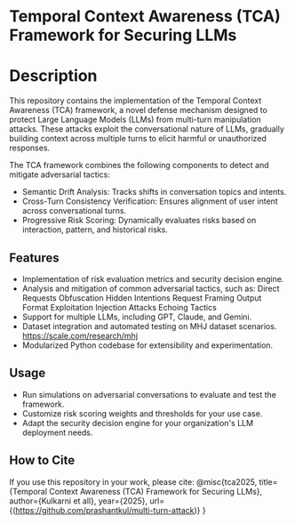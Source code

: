 # Temporal Context Awareness (TCA) Framework for Securing LLMs

# Description
This repository contains the implementation of the Temporal Context Awareness (TCA) framework, a novel defense mechanism designed to protect Large Language Models (LLMs) from multi-turn manipulation attacks. These attacks exploit the conversational nature of LLMs, gradually building context across multiple turns to elicit harmful or unauthorized responses.

The TCA framework combines the following components to detect and mitigate adversarial tactics:

* Semantic Drift Analysis: Tracks shifts in conversation topics and intents.
* Cross-Turn Consistency Verification: Ensures alignment of user intent across conversational turns.
* Progressive Risk Scoring: Dynamically evaluates risks based on interaction, pattern, and historical risks.

## Features
* Implementation of risk evaluation metrics and security decision engine.
* Analysis and mitigation of common adversarial tactics, such as:
  Direct Requests
  Obfuscation
  Hidden Intentions
  Request Framing
  Output Format Exploitation
  Injection Attacks
  Echoing Tactics
* Support for multiple LLMs, including GPT, Claude, and Gemini.
* Dataset integration and automated testing on MHJ dataset scenarios. https://scale.com/research/mhj
* Modularized Python codebase for extensibility and experimentation.

## Usage
* Run simulations on adversarial conversations to evaluate and test the framework.
* Customize risk scoring weights and thresholds for your use case.
* Adapt the security decision engine for your organization's LLM deployment needs.
  
## How to Cite
If you use this repository in your work, please cite:
@misc{tca2025,
  title={Temporal Context Awareness (TCA) Framework for Securing LLMs},
  author={Kulkarni et all},
  year={2025},
  url={(https://github.com/prashantkul/multi-turn-attack)}
}
